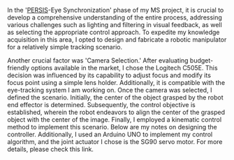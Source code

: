 In the '[PERSIS](https://sites.google.com/view/ansari-a/persis)-Eye Synchronization' phase of my MS project, it is crucial to develop a comprehensive understanding of the entire process, addressing various challenges such as lighting and filtering in visual feedback, as well as selecting the appropriate control approach. To expedite my knowledge acquisition in this area, I opted to design and fabricate a robotic manipulator for a relatively simple tracking scenario. 

Another crucial factor was 'Camera Selection.' After evaluating budget-friendly options available in the market, I chose the Logitech C505E. This decision was influenced by its capability to adjust focus and modify its focus point using a simple lens holder. Additionally, it is compatible with the eye-tracking system I am working on. Once the camera was selected, I defined the scenario. Initially, the center of the object grasped by the robot end effector is determined. Subsequently, the control objective is established, wherein the robot endeavors to align the center of the grasped object with the center of the image. Finally, I employed a kinematic control method to implement this scenario. Below are my notes on designing the controller. Additionally, I used an Arduino UNO to implement my control algorithm, and the joint actuator I chose is the SG90 servo motor. For more details, please check this link.



